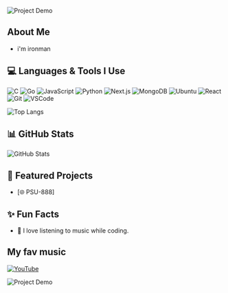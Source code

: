 ![Project Demo](https://github.com/sindresorhus/sindresorhus/blob/main/welcome-header.gif)

## About Me
- i'm ironman

## 💻 Languages & Tools I Use
![C](https://img.shields.io/badge/-C-A8B9CC?logo=c&logoColor=white)
![Go](https://img.shields.io/badge/-Go-00ADD8?logo=go&logoColor=white)
![JavaScript](https://img.shields.io/badge/-JavaScript-F7DF1E?logo=javascript&logoColor=black)
![Python](https://img.shields.io/badge/-Python-3776AB?logo=python&logoColor=white)
![Next.js](https://img.shields.io/badge/-Next.js-000000?logo=next.js&logoColor=white)
![MongoDB](https://img.shields.io/badge/-MongoDB-47A248?logo=mongodb&logoColor=white)
![Ubuntu](https://img.shields.io/badge/-Ubuntu-E95420?logo=ubuntu&logoColor=white)
![React](https://img.shields.io/badge/-React-61DAFB?logo=react&logoColor=black)
![Git](https://img.shields.io/badge/-Git-F05032?logo=git&logoColor=white)
![VSCode](https://img.shields.io/badge/-VSCode-007ACC?logo=visual-studio-code&logoColor=white)

![Top Langs](https://github-readme-stats.vercel.app/api/top-langs/?username=teamlnwth&layout=compact&theme=radical)

## 📊 GitHub Stats
![GitHub Stats](https://github-readme-stats.vercel.app/api?username=teamlnwth&show_icons=true&theme=radical)

## 🌟 Featured Projects
- [🌐 PSU-888]

## ✨ Fun Facts
- 🎵 I love listening to music while coding.
## My fav music
[![YouTube](https://img.shields.io/badge/Watch%20on-YouTube-FF0000?logo=youtube&logoColor=white)](https://www.youtube.com/watch?v=dgUHE8wWhiE&list=RDMMdgUHE8wWhiE&start_radio=1)

![Project Demo](https://media.giphy.com/media/3oriO0OEd9QIDdllqo/giphy.gif)

